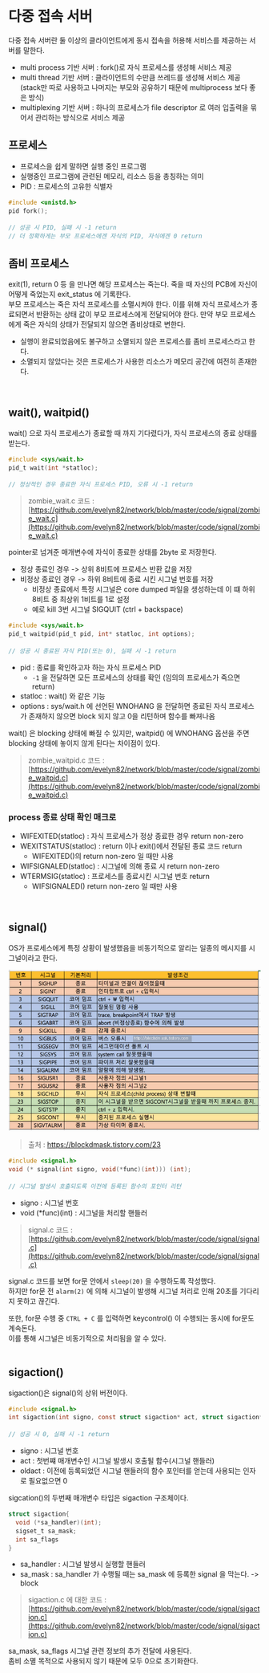 # 다중 접속 서버

다중 접속 서버란 둘 이상의 클라이언트에게 동시 접속을 허용해 서비스를 제공하는 서버를 말한다.

- multi process 기반 서버 : fork()로 자식 프로세스를 생성해 서비스 제공
- multi thread 기반 서버 : 클라이언트의 수만큼 쓰레드를 생성해 서비스 제공 (stack만 따로 사용하고 나머지는 부모와 공유하기 때문에 multiprocess 보다 좋은 방식)
- multiplexing 기반 서버 : 하나의 프로세스가 file descriptor 로 여러 입출력을 묶어서 관리하는 방식으로 서비스 제공

## 프로세스

- 프로세스을 쉽게 말하면 실행 중인 프로그램
- 실행중인 프로그램에 관련된 메모리, 리소스 등을 총칭하는 의미
- PID : 프로세스의 고유한 식별자

```c
#include <unistd.h>
pid fork();

// 성공 시 PID, 실패 시 -1 return
// 더 정확하게는 부모 프로세스에겐 자식의 PID, 자식에겐 0 return
```

## 좀비 프로세스

exit(1), return 0 등 을 만나면 해당 프로세스는 죽는다. 죽을 때 자신의 PCB에 자신이 어떻게 죽었는지 exit_status 에 기록한다.<br>
부모 프로세스는 죽은 자식 프로세스를 소멸시켜야 한다. 이를 위해 자식 프로세스가 종료되면서 반환하는 상태 값이 부모 프로세스에게 전달되어야 한다. 만약 부모 프로세스에게 죽은 자식의 상태가 전달되지 않으면 좀비상태로 변한다.

- 실행이 완료되었음에도 불구하고 소멸되지 않은 프로세스를 좀비 프로세스라고 한다.
- 소멸되지 않았다는 것은 프로세스가 사용한 리소스가 메모리 공간에 여전히 존재한다.
<br>

## wait(), waitpid()

wait() 으로 자식 프로세스가 종료할 때 까지 기다렸다가, 자식 프로세스의 종료 상태를 받는다.<br>

```c
#include <sys/wait.h>
pid_t wait(int *statloc);

// 정상적인 경우 종료한 자식 프로세스 PID, 오류 시 -1 return
```

> zombie_wait.c 코드 : [https://github.com/evelyn82/network/blob/master/code/signal/zombie_wait.c](https://github.com/evelyn82/network/blob/master/code/signal/zombie_wait.c) <br>

pointer로 넘겨준 매개변수에 자식이 종료한 상태를 2byte 로 저장한다.

- 정상 종료인 경우 -> 상위 8비트에 프로세스 반환 값을 저장
- 비정상 종료인 경우 -> 하위 8비트에 종료 시킨 시그널 번호를 저장
  - 비정상 종료에서 특정 시그널은 core dumped 파일을 생성하는데 이 떄 하위 8비트 중 최상위 1비트를 1로 설정
  - 예로 kill 3번 시그널 SIGQUIT (ctrl + backspace)

```c
#include <sys/wait.h>
pid_t waitpid(pid_t pid, int* statloc, int options);

// 성공 시 종료된 자식 PID(또는 0), 실패 시 -1 return
```

- pid : 종료를 확인하고자 하는 자식 프로세스 PID
  - ```-1``` 을 전달하면 모든 프로세스의 상태를 확인 (임의의 프로세스가 죽으면 return)
- statloc : wait() 와 같은 기능
- options : sys/wait.h 에 선언된 WNOHANG 을 전달하면 종료된 자식 프로세스가 존재하지 않으면 block 되지 않고 0을 리턴하며 함수를 빠져나옴

wait() 은 blocking 상태에 빠질 수 있지만, waitpid() 에 WNOHANG 옵션을 주면 blocking 상태에 놓이지 않게 된다는 차이점이 있다.

> zombie_waitpid.c 코드 : [https://github.com/evelyn82/network/blob/master/code/signal/zombie_waitpid.c](https://github.com/evelyn82/network/blob/master/code/signal/zombie_waitpid.c) <br>

### process 종료 상태 확인 매크로 

- WIFEXITED(statloc) : 자식 프로세스가 정상 종료한 경우 return non-zero
- WEXITSTATUS(statloc) : return 이나 exit()에서 전달된 종료 코드 return
  - WIFEXITED()의 return non-zero 일 때만 사용
- WIFSIGNALED(statloc) : 시그널에 의해 종료 시 return non-zero
- WTERMSIG(statloc) : 프로세스를 종료시킨 시그널 번호 return
  - WIFSIGNALED() return non-zero 일 때만 사용
<br>

## signal()

OS가 프로세스에게 특정 상황이 발생했음을 비동기적으로 알리는 일종의 메시지를 시그널이라고 한다.<br>

![png](/_img/signal.jpeg)<br>

> 출처 : https://blockdmask.tistory.com/23 <br>

```c
#include <signal.h>
void (* signal(int signo, void(*func)(int))) (int);

// 시그널 발생시 호출되도록 이전에 등록된 함수의 포인터 리턴
```
- signo : 시그널 번호
- void (*func)(int) : 시그널을 처리할 핸들러

> signal.c 코드 : [https://github.com/evelyn82/network/blob/master/code/signal/signal.c](https://github.com/evelyn82/network/blob/master/code/signal/signal.c) <br>

signal.c 코드를 보면 for문 안에서 ```sleep(20)``` 을 수행하도록 작성했다.<br>
하지만 for문 전 ```alarm(2)``` 에 의해 시그널이 발생해 시그널 처리로 인해 20초를 기다리지 못하고 끊긴다.<br>

또한, for문 수행 중 ```CTRL + C``` 를 입력하면 keycontrol() 이 수행되는 동시에 for문도 계속돈다.<br>
이를 통해 시그널은 비동기적으로 처리됨을 알 수 있다.<br><br>

## sigaction()

sigaction()은 signal()의 상위 버전이다.<br>

```c
#include <signal.h>
int sigaction(int signo, const struct sigaction* act, struct sigaction* oldact);

// 성공 시 0, 실패 시 -1 return
```

- signo : 시그널 번호
- act : 첫번쨰 매개변수인 시그널 발생시 호출될 함수(시그널 핸들러)
- oldact : 이전에 등록되었던 시그널 핸들러의 함수 포인터를 얻는데 사용되는 인자로 필요없으면 0

sigcation()의 두번째 매개변수 타입은 sigaction 구조체이다.<br>

```c
struct sigaction{
  void (*sa_handler)(int);
  sigset_t sa_mask;
  int sa_flags
}
```

- sa_handler : 시그널 발생시 실행할 핸들러
- sa_mask : sa_handler 가 수행될 때는 sa_mask 에 등록한 signal 을 막는다. -> block 

> sigaction.c 에 대한 코드 : [https://github.com/evelyn82/network/blob/master/code/signal/sigaction.c](https://github.com/evelyn82/network/blob/master/code/signal/sigaction.c) <br>

sa_mask, sa_flags 시그널 관련 정보의 추가 전달에 사용된다.<br>
좀비 소멸 목적으로 사용되지 않기 때문에 모두 0으로 초기화한다.<br>